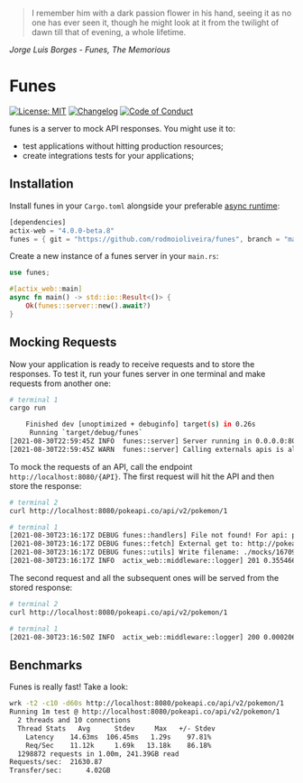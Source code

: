 > I remember him with a dark passion flower in his hand, seeing it as no one has ever seen it, though he might look at it from the twilight of dawn till that of evening, a whole lifetime.

*Jorge Luis Borges - Funes, The Memorious*

# Funes

[![License: MIT](https://img.shields.io/badge/License-MIT-blue.svg)](LICENSE)
[![Changelog](https://camo.githubusercontent.com/4d89fc2186d69bdbb2c6ea6cb54ab16915be5e5e0b63a393e87a75741f1baa8c/68747470733a2f2f696d672e736869656c64732e696f2f62616467652f6368616e67656c6f672d4348414e47454c4f472e6d642d253233453035373335)](CHANGELOG.md)
[![Code of Conduct](https://img.shields.io/badge/code-of%20conduct-blue.svg)](CODE_OF_CONDUCT.md)

funes is a server to mock API responses. You might use it to:
- test applications without hitting production resources;
- create integrations tests for your applications;

## Installation

Install funes in your `Cargo.toml` alongside your preferable [async
runtime](https://rust-lang.github.io/async-book/08_ecosystem/00_chapter.html):

```rs
[dependencies]
actix-web = "4.0.0-beta.8"
funes = { git = "https://github.com/rodmoioliveira/funes", branch = "main" }
```

Create a new instance of a funes server in your `main.rs`:

```rs
use funes;

#[actix_web::main]
async fn main() -> std::io::Result<()> {
    Ok(funes::server::new().await?)
}
```

## Mocking Requests

Now your application is ready to receive requests and to store the responses. To
test it, run your funes server in one terminal and make requests from another
one:

```sh
# terminal 1
cargo run

    Finished dev [unoptimized + debuginfo] target(s) in 0.26s
     Running `target/debug/funes`
[2021-08-30T22:59:45Z INFO  funes::server] Server running in 0.0.0.0:8080
[2021-08-30T22:59:45Z WARN  funes::server] Calling externals apis is allowed? true
```

To mock the requests of an API, call the endpoint `http://localhost:8080/{API}`.
The first request will hit the API and then store the response:

```sh
# terminal 2
curl http://localhost:8080/pokeapi.co/api/v2/pokemon/1

# terminal 1
[2021-08-30T23:16:17Z DEBUG funes::handlers] File not found! For api: pokeapi.co/api/v2/pokemon/1, resource: ./mocks/16709024112015907760.json
[2021-08-30T23:16:17Z DEBUG funes::fetch] External get to: http://pokeapi.co/api/v2/pokemon/1
[2021-08-30T23:16:17Z DEBUG funes::utils] Write filename: ./mocks/16709024112015907760.json
[2021-08-30T23:16:17Z INFO  actix_web::middleware::logger] 201 0.355466 GET /pokeapi.co/api/v2/pokemon/1 HTTP/1.1 curl/7.64.1 bytes:199394
```

The second request and all the subsequent ones will be served from
the stored response:

```sh
# terminal 2
curl http://localhost:8080/pokeapi.co/api/v2/pokemon/1

# terminal 1
[2021-08-30T23:16:50Z INFO  actix_web::middleware::logger] 200 0.000206 GET /pokeapi.co/api/v2/pokemon/1 HTTP/1.1 curl/7.64.1 bytes:199394
```

## Benchmarks

Funes is really fast! Take a look:

```sh
wrk -t2 -c10 -d60s http://localhost:8080/pokeapi.co/api/v2/pokemon/1
Running 1m test @ http://localhost:8080/pokeapi.co/api/v2/pokemon/1
  2 threads and 10 connections
  Thread Stats   Avg      Stdev     Max   +/- Stdev
    Latency    14.63ms  106.45ms   1.29s    97.81%
    Req/Sec    11.12k     1.69k   13.18k    86.18%
  1298872 requests in 1.00m, 241.39GB read
Requests/sec:  21630.87
Transfer/sec:      4.02GB
```
